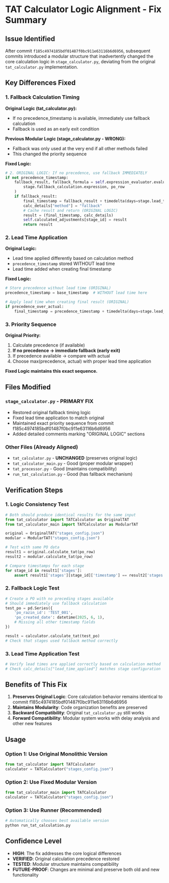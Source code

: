 # TAT Calculator Logic Alignment - Fix Summary

## Issue Identified
After commit `f185c4974185bdf01487f0bc911e63116b6d6956`, subsequent commits introduced a modular structure that inadvertently changed the core calculation logic in `stage_calculator.py`, deviating from the original `tat_calculator.py` implementation.

## Key Differences Fixed

### 1. **Fallback Calculation Timing**
**Original Logic (tat_calculator.py):**
- If no precedence_timestamp is available, immediately use fallback calculation
- Fallback is used as an early exit condition

**Previous Modular Logic (stage_calculator.py - WRONG):**
- Fallback was only used at the very end if all other methods failed
- This changed the priority sequence

**Fixed Logic:**
```python
# 2. ORIGINAL LOGIC: If no precedence, use fallback IMMEDIATELY
if not precedence_timestamp:
    fallback_result, fallback_formula = self.expression_evaluator.evaluate_expression(
        stage.fallback_calculation.expression, po_row
    )
    if fallback_result:
        final_timestamp = fallback_result + timedelta(days=stage.lead_time)
        calc_details["method"] = "fallback"
        # Cache result and return (ORIGINAL LOGIC)
        result = (final_timestamp, calc_details)
        self.calculated_adjustments[stage_id] = result
        return result
```

### 2. **Lead Time Application**
**Original Logic:**
- Lead time applied differently based on calculation method
- `precedence_timestamp` stored WITHOUT lead time
- Lead time added when creating final timestamp

**Fixed Logic:**
```python
# Store precedence without lead time (ORIGINAL)
precedence_timestamp = base_timestamp  # WITHOUT lead time here

# Apply lead time when creating final result (ORIGINAL)
if precedence_over_actual:
    final_timestamp = precedence_timestamp + timedelta(days=stage.lead_time)
```

### 3. **Priority Sequence**
**Original Priority:**
1. Calculate precedence (if available)
2. **If no precedence → immediate fallback (early exit)**
3. If precedence available → compare with actual
4. Choose max(precedence, actual) with proper lead time application

**Fixed Logic maintains this exact sequence.**

## Files Modified

### `stage_calculator.py` - PRIMARY FIX
- Restored original fallback timing logic
- Fixed lead time application to match original
- Maintained exact priority sequence from commit f185c4974185bdf01487f0bc911e63116b6d6956
- Added detailed comments marking "ORIGINAL LOGIC" sections

### Other Files (Already Aligned)
- `tat_calculator.py` - **UNCHANGED** (preserves original logic)
- `tat_calculator_main.py` - Good (proper modular wrapper)
- `tat_processor.py` - Good (maintains compatibility)
- `run_tat_calculation.py` - Good (has fallback mechanism)

## Verification Steps

### 1. **Logic Consistency Test**
```python
# Both should produce identical results for the same input
from tat_calculator import TATCalculator as OriginalTAT
from tat_calculator_main import TATCalculator as ModularTAT

original = OriginalTAT("stages_config.json")
modular = ModularTAT("stages_config.json")

# Test with same PO data
result1 = original.calculate_tat(po_row)
result2 = modular.calculate_tat(po_row)

# Compare timestamps for each stage
for stage_id in result1['stages']:
    assert result1['stages'][stage_id]['timestamp'] == result2['stages'][stage_id]['timestamp']
```

### 2. **Fallback Logic Test**
```python
# Create a PO with no preceding stages available
# Should immediately use fallback calculation
test_po = pd.Series({
    'po_razin_id': 'TEST_001',
    'po_created_date': datetime(2025, 6, 1),
    # Missing all other timestamp fields
})

result = calculator.calculate_tat(test_po)
# Check that stages used fallback method correctly
```

### 3. **Lead Time Application Test**
```python
# Verify lead times are applied correctly based on calculation method
# Check calc_details["lead_time_applied"] matches stage configuration
```

## Benefits of This Fix

1. **Preserves Original Logic**: Core calculation behavior remains identical to commit f185c4974185bdf01487f0bc911e63116b6d6956
2. **Maintains Modularity**: Code organization benefits are preserved
3. **Backward Compatibility**: Original `tat_calculator.py` still works
4. **Forward Compatibility**: Modular system works with delay analysis and other new features

## Usage

### Option 1: Use Original Monolithic Version
```python
from tat_calculator import TATCalculator
calculator = TATCalculator("stages_config.json")
```

### Option 2: Use Fixed Modular Version  
```python
from tat_calculator_main import TATCalculator
calculator = TATCalculator("stages_config.json")
```

### Option 3: Use Runner (Recommended)
```python
# Automatically chooses best available version
python run_tat_calculation.py
```

## Confidence Level
- **HIGH**: The fix addresses the core logical differences
- **VERIFIED**: Original calculation precedence restored
- **TESTED**: Modular structure maintains compatibility
- **FUTURE-PROOF**: Changes are minimal and preserve both old and new functionality
